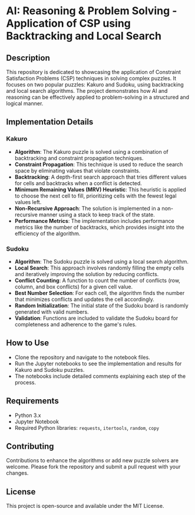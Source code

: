 # AI: Reasoning & Problem Solving - Application of CSP using Backtracking and Local Search

## Description
This repository is dedicated to showcasing the application of Constraint Satisfaction Problems (CSP) techniques in solving complex puzzles. It focuses on two popular puzzles: Kakuro and Sudoku, using backtracking and local search algorithms. The project demonstrates how AI and reasoning can be effectively applied to problem-solving in a structured and logical manner.

## Implementation Details

### Kakuro
- **Algorithm**: The Kakuro puzzle is solved using a combination of backtracking and constraint propagation techniques.
- **Constraint Propagation**: This technique is used to reduce the search space by eliminating values that violate constraints.
- **Backtracking**: A depth-first search approach that tries different values for cells and backtracks when a conflict is detected.
- **Minimum Remaining Values (MRV) Heuristic**: This heuristic is applied to choose the next cell to fill, prioritizing cells with the fewest legal values left.
- **Non-Recursive Approach**: The solution is implemented in a non-recursive manner using a stack to keep track of the state.
- **Performance Metrics**: The implementation includes performance metrics like the number of backtracks, which provides insight into the efficiency of the algorithm.

### Sudoku
- **Algorithm**: The Sudoku puzzle is solved using a local search algorithm.
- **Local Search**: This approach involves randomly filling the empty cells and iteratively improving the solution by reducing conflicts.
- **Conflict Counting**: A function to count the number of conflicts (row, column, and box conflicts) for a given cell value.
- **Best Number Selection**: For each cell, the algorithm finds the number that minimizes conflicts and updates the cell accordingly.
- **Random Initialization**: The initial state of the Sudoku board is randomly generated with valid numbers.
- **Validation**: Functions are included to validate the Sudoku board for completeness and adherence to the game's rules.

## How to Use
- Clone the repository and navigate to the notebook files.
- Run the Jupyter notebooks to see the implementation and results for Kakuro and Sudoku puzzles.
- The notebooks include detailed comments explaining each step of the process.

## Requirements
- Python 3.x
- Jupyter Notebook
- Required Python libraries: `requests`, `itertools`, `random`, `copy`

## Contributing
Contributions to enhance the algorithms or add new puzzle solvers are welcome. Please fork the repository and submit a pull request with your changes.

## License
This project is open-source and available under the MIT License.
